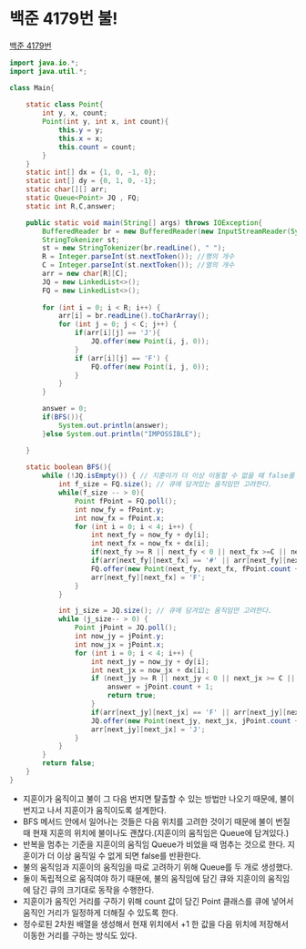 # 백준 4179번 불!
[백준 4179번](https://www.acmicpc.net/problem/4179)
```java
import java.io.*;
import java.util.*;

class Main{
    
    static class Point{
        int y, x, count;
        Point(int y, int x, int count){
            this.y = y;
            this.x = x;
            this.count = count;
        }
    }
    static int[] dx = {1, 0, -1, 0};
    static int[] dy = {0, 1, 0, -1};
    static char[][] arr;
    static Queue<Point> JQ , FQ;
    static int R,C,answer;

    public static void main(String[] args) throws IOException{
        BufferedReader br = new BufferedReader(new InputStreamReader(System.in));
        StringTokenizer st;
        st = new StringTokenizer(br.readLine(), " ");
        R = Integer.parseInt(st.nextToken()); //행의 개수
        C = Integer.parseInt(st.nextToken()); //열의 개수
        arr = new char[R][C];
        JQ = new LinkedList<>();
        FQ = new LinkedList<>();
        
        for (int i = 0; i < R; i++) {
            arr[i] = br.readLine().toCharArray();
            for (int j = 0; j < C; j++) {
                if(arr[i][j] == 'J'){
                    JQ.offer(new Point(i, j, 0));
                }
                if (arr[i][j] == 'F') {
                    FQ.offer(new Point(i, j, 0));
                }
            }
        }

        answer = 0;
        if(BFS()){
            System.out.println(answer);
        }else System.out.println("IMPOSSIBLE");

    }
    
    static boolean BFS(){
        while (!JQ.isEmpty()) { // 지훈이가 더 이상 이동할 수 없을 때 false를 반환한다.
            int f_size = FQ.size(); // 큐에 담겨있는 움직임만 고려한다.
            while(f_size -- > 0){
                Point fPoint = FQ.poll();
                int now_fy = fPoint.y;
                int now_fx = fPoint.x;
                for (int i = 0; i < 4; i++) {
                    int next_fy = now_fy + dy[i];
                    int next_fx = now_fx + dx[i];
                    if(next_fy >= R || next_fy < 0 || next_fx >=C || next_fx < 0) continue;
                    if(arr[next_fy][next_fx] == '#' || arr[next_fy][next_fx] == 'F') continue;
                    FQ.offer(new Point(next_fy, next_fx, fPoint.count + 1)); // fPoint.count는 없어도 된다.(설계상 필요)
                    arr[next_fy][next_fx] = 'F';
                }
            }

            int j_size = JQ.size(); // 큐에 담겨있는 움직임만 고려한다.
            while (j_size-- > 0) {
                Point jPoint = JQ.poll();
                int now_jy = jPoint.y;
                int now_jx = jPoint.x;
                for (int i = 0; i < 4; i++) {
                    int next_jy = now_jy + dy[i];
                    int next_jx = now_jx + dx[i];
                    if (next_jy >= R || next_jy < 0 || next_jx >= C || next_jx < 0) { //다음으로 이동하는 지훈은 arr에서 벗어나면 탈출한 것으로 본다.
                        answer = jPoint.count + 1;
                        return true;
                    }
                    if(arr[next_jy][next_jx] == 'F' || arr[next_jy][next_jx] == '#' || arr[next_jy][next_jx] == 'J') continue;
                    JQ.offer(new Point(next_jy, next_jx, jPoint.count + 1));
                    arr[next_jy][next_jx] = 'J';
                }
            }
        }
        return false;
    }
}
```
* 지훈이가 움직이고 불이 그 다음 번지면 탈출할 수 있는 방법만 나오기 때문에, 불이 번지고 나서 지훈이가 움직이도록 설계한다.
* BFS 메서드 안에서 일어나는 것들은 다음 위치를 고려한 것이기 때문에 불이 번질 때 현재 지훈의 위치에 불이나도 괜찮다.(지훈이의 움직임은 Queue에 담겨있다.)
* 반복을 멈추는 기준을 지훈이의 움직임 Queue가 비었을 때 멈추는 것으로 한다. 지훈이가 더 이상 움직일 수 없게 되면 false를 반환한다.
* 불의 움직임과 지훈이의 움직임을 따로 고려하기 위해 Queue를 두 개로 생성했다.
* 둘이 독립적으로 움직여야 하기 때문에, 불의 움직임에 담긴 큐와 지훈이의 움직임에 담긴 큐의 크기대로 동작을 수행한다.
* 지훈이가 움직인 거리를 구하기 위해 count 값이 담긴 Point 클래스를 큐에 넣어서 움직인 거리가 일정하게 더해질 수 있도록 한다. 
* 정수로된 2차원 배열을 생성해서 현재 위치에서 +1 한 값을 다음 위치에 저장해서 이동한 거리를 구하는 방식도 있다.
